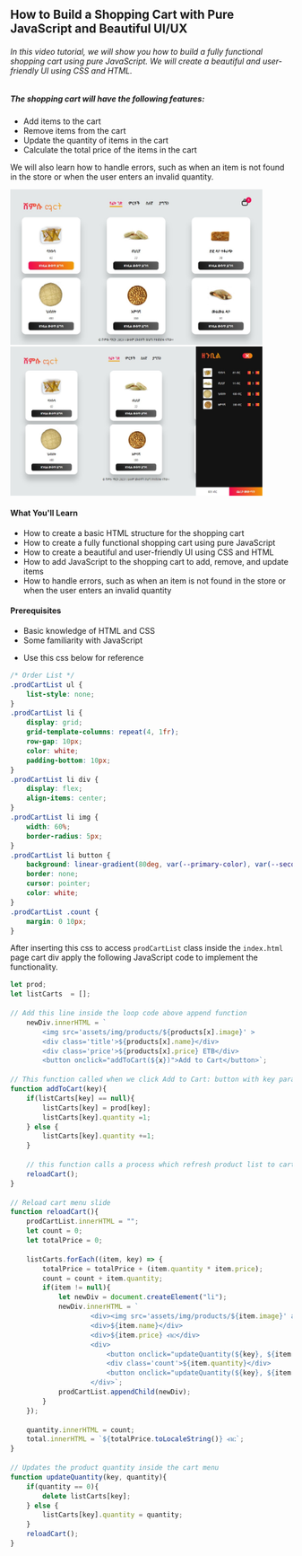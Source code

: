 ## How to Build a Shopping Cart with Pure JavaScript and Beautiful UI/UX
###### In this video tutorial, we will show you how to build a fully functional shopping cart using pure JavaScript. We will create a beautiful and user-friendly UI using CSS and HTML.

##### The shopping cart will have the following features:
- Add items to the cart
- Remove items from the cart
- Update the quantity of items in the cart
- Calculate the total price of the items in the cart

We will also learn how to handle errors, such as when an item is not found in the store or when the user enters an invalid quantity.

<img src="assets/img/01.shoppingCartUI.jpg" width='450px;'> <img src="assets/img/02.shopping.CartMenu_UI.jpg" width='450px;'>

#### What You'll Learn
- How to create a basic HTML structure for the shopping cart
- How to create a fully functional shopping cart using pure JavaScript
- How to create a beautiful and user-friendly UI using CSS and HTML
- How to add JavaScript to the shopping cart to add, remove, and update items
- How to handle errors, such as when an item is not found in the store or when the user enters an invalid quantity

#### Prerequisites
- Basic knowledge of HTML and CSS
- Some familiarity with JavaScript

* Use this css below for reference
```css
/* Order List */
.prodCartList ul {
    list-style: none;
}
.prodCartList li {
    display: grid;
    grid-template-columns: repeat(4, 1fr);
    row-gap: 10px;
    color: white;
    padding-bottom: 10px;
}
.prodCartList li div {
    display: flex;
    align-items: center;
}
.prodCartList li img {
    width: 60%;
    border-radius: 5px;
}
.prodCartList li button {
    background: linear-gradient(80deg, var(--primary-color), var(--secondary-color) 100%);
    border: none;
    cursor: pointer;
    color: white;
}
.prodCartList .count {
    margin: 0 10px;
}
```
After inserting this css to access `prodCartList` class inside the `index.html` page cart div apply the following JavaScript code to implement the functionality.

```js
let prod;
let listCarts  = [];

// Add this line inside the loop code above append function
    newDiv.innerHTML = `
        <img src='assets/img/products/${products[x].image}' >
        <div class='title'>${products[x].name}</div>
        <div class='price'>${products[x].price} ETB</div>
        <button onclick="addToCart(${x})">Add to Cart</button>`;

// This function called when we click Add to Cart: button with key parameter
function addToCart(key){
    if(listCarts[key] == null){
        listCarts[key] = prod[key];
        listCarts[key].quantity =1;
    } else {
        listCarts[key].quantity +=1;
    }

    // this function calls a process which refresh product list to cart menu
    reloadCart();
}

// Reload cart menu slide
function reloadCart(){
    prodCartList.innerHTML = "";
    let count = 0;
    let totalPrice = 0;

    listCarts.forEach((item, key) => {
        totalPrice = totalPrice + (item.quantity * item.price);
        count = count + item.quantity;
        if(item != null){
            let newDiv = document.createElement("li");
            newDiv.innerHTML = `
                    <div><img src='assets/img/products/${item.image}' alt='${item.name}'></div>
                    <div>${item.name}</div>
                    <div>${item.price} ብር</div>
                    <div>
                        <button onclick="updateQuantity(${key}, ${item.quantity -1})">-</button>
                        <div class='count'>${item.quantity}</div>
                        <button onclick="updateQuantity(${key}, ${item.quantity +1})">+</button>
                    </div>`;
            prodCartList.appendChild(newDiv);
        }
    });

    quantity.innerHTML = count;
    total.innerHTML = `${totalPrice.toLocaleString()} ብር`;
}

// Updates the product quantity inside the cart menu
function updateQuantity(key, quantity){
    if(quantity == 0){
        delete listCarts[key];
    } else {
        listCarts[key].quantity = quantity;
    }
    reloadCart();
}

```